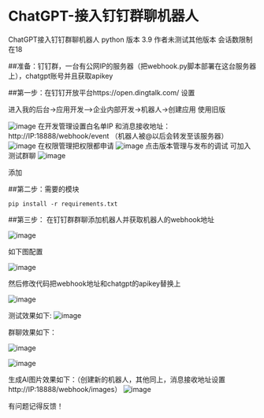 # ChatGPT-接入钉钉群聊机器人
ChatGPT接入钉钉群聊机器人
python 版本 3.9 作者未测试其他版本
会话数限制在18


##准备：钉钉群，一台有公网IP的服务器（把webhook.py脚本部署在这台服务器上），chatgpt账号并且获取apikey

##第一步：在钉钉开放平台https://open.dingtalk.com/   设置

进入我的后台->应用开发—>企业内部开发->机器人->创建应用 使用旧版

![image](https://user-images.githubusercontent.com/13046955/227491759-5224a868-bb68-4124-96cd-eedec1dc7bb8.png)
在开发管理设置白名单IP 和消息接收地址： http://IP:18888/webhook/event   （机器人被@以后会转发至该服务器）
![image](https://user-images.githubusercontent.com/13046955/227498806-daad27b8-f5a0-490e-ad75-158b27ac7f89.png)
在权限管理把权限都申请
![image](https://user-images.githubusercontent.com/13046955/227494155-9d62ca37-7ab7-4db1-b7aa-e1cf1355da81.png)
点击版本管理与发布的调试 可加入测试群聊
![image](https://user-images.githubusercontent.com/13046955/227494509-f1103b79-c59b-4d4b-a712-d2ca942a7efa.png)

添加

##第二步：需要的模块
```
pip install -r requirements.txt
```
##第三步： 在钉钉群群聊添加机器人并获取机器人的webhook地址

![image](https://user-images.githubusercontent.com/13046955/227495146-0bbf6682-fe15-435a-8a89-3159ba8cadd3.png)

如下图配置

![image](https://user-images.githubusercontent.com/13046955/227495862-e5fbacfe-13c5-4710-9ab2-4a032991ddcb.png)

然后修改代码把webhook地址和chatgpt的apikey替换上

![image](https://user-images.githubusercontent.com/13046955/227497525-aeab8179-8ffc-4e06-8b55-1c0b213b76d3.png)

测试效果如下:
![image](https://user-images.githubusercontent.com/13046955/227504385-206d04fe-216b-4b60-b7c0-520afd49ddce.png)


群聊效果如下：

![image](https://user-images.githubusercontent.com/13046955/227504468-5cc306cc-7e78-47b3-a11b-6bb7d4278305.png)


![image](https://user-images.githubusercontent.com/13046955/227497925-d81357c5-5a03-4e0d-a554-4ac8aab57b1e.png)


生成AI图片效果如下：（创建新的机器人，其他同上，消息接收地址设置
http://IP:18888/webhook/images）
![image](https://user-images.githubusercontent.com/13046955/227505080-47e2df90-c3bb-449e-9011-75e256c636a1.png)

有问题记得反馈！




